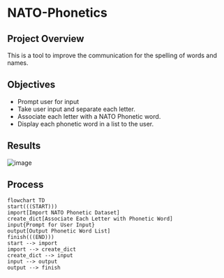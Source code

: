 # NATO-Phonetics


## Project Overview
This is a tool to improve the communication for the spelling of words and names.

## Objectives
- Prompt user for input
- Take user input and separate each letter.
- Associate each letter with a NATO Phonetic word.
- Display each phonetic word in a list to the user.

## Results
![image](https://github.com/frantzalexander/nato-phonetics/assets/128331579/b88ebe1a-f06a-4d9d-8f2f-94a00594fdac)

## Process

```mermaid
flowchart TD
start(((START)))
import[Import NATO Phonetic Dataset]
create_dict[Associate Each Letter with Phonetic Word]
input{Prompt for User Input}
output[Output Phonetic Word List]
finish(((END)))
start --> import
import --> create_dict
create_dict --> input
input --> output
output --> finish
